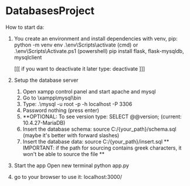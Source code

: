 # DatabasesProject

How to start da:

1. You create an environment and install dependencies with venv, pip:
    python -m venv env
    .\env\Scripts\activate (cmd) or .\env\Scripts\Activate.ps1 (powershell)
    pip install flask, flask-mysqldb, mysqlclient
    
    [[[ if you want to deactivate it later type: deactivate ]]]

2. Setup the database server
    1. Open xampp control panel and start apache and mysql
	2. Go to \xampp\mysql\bin
	3. Type: 
    .\mysql -u root -p -h localhost -P 3306
	4. Password nothing (press enter)
	5. **OPTIONAL: To see version type: SELECT @@version; (current:  10.4.27-MariaDB)
	6. Insert the database schema:  source C:/{your_path}/schema.sql   (maybe it's better with forward slashes)
	7. Insert the database data: source C:/{your_path}/insert.sql
       ** IMPORTANT: if the path for sourcing contains greek characters, it won't be able to source the file **
    
3. Start the app 
    Open new terminal
    python app.py


4. go to your browser to use it:
    localhost:3000/